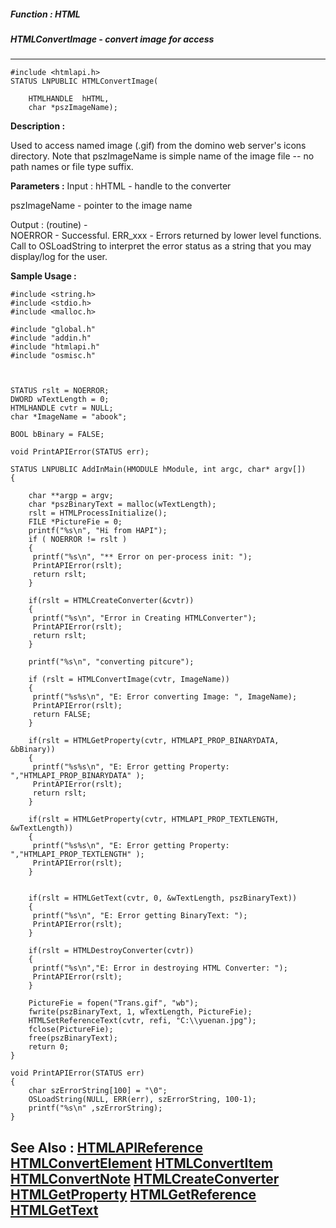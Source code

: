 ##### Function : HTML
##### HTMLConvertImage - convert image for access
---
```
#include <htmlapi.h>
STATUS LNPUBLIC HTMLConvertImage(

	HTMLHANDLE  hHTML,
	char *pszImageName);
```
**Description :**


Used to access named image (.gif) from the domino web server's icons directory. 
Note that pszImageName is simple name of the image file -- no path names or 
file type suffix.

**Parameters :**
Input :
hHTML  -   handle to the converter

pszImageName  -  pointer to the image name

Output :
(routine)  -  
NOERROR - Successful.
 ERR_xxx - Errors returned by lower level functions.  Call to OSLoadString to interpret the error status as a string that you may display/log for the user.



**Sample Usage :**
```
#include <string.h>
#include <stdio.h>
#include <malloc.h>

#include "global.h"
#include "addin.h"
#include "htmlapi.h"
#include "osmisc.h"



STATUS rslt = NOERROR;
DWORD wTextLength = 0;
HTMLHANDLE cvtr = NULL;
char *ImageName = "abook";

BOOL bBinary = FALSE;

void PrintAPIError(STATUS err);

STATUS LNPUBLIC AddInMain(HMODULE hModule, int argc, char* argv[])
{
	
	char **argp = argv;
	char *pszBinaryText = malloc(wTextLength);
	rslt = HTMLProcessInitialize();
	FILE *PictureFie = 0;
	printf("%s\n", "Hi from HAPI");
	if ( NOERROR != rslt ) 
	{
	 printf("%s\n", "** Error on per-process init: ");
	 PrintAPIError(rslt);
	 return rslt;
	}
	
	if(rslt = HTMLCreateConverter(&cvtr))
	{
	 printf("%s\n", "Error in Creating HTMLConverter");
	 PrintAPIError(rslt);
	 return rslt;
	}
	
	printf("%s\n", "converting pitcure");

	if (rslt = HTMLConvertImage(cvtr, ImageName)) 
	{
	 printf("%s%s\n", "E: Error converting Image: ", ImageName);
	 PrintAPIError(rslt);
	 return FALSE;
	}
	
	if(rslt = HTMLGetProperty(cvtr, HTMLAPI_PROP_BINARYDATA, &bBinary))
	{
	 printf("%s%s\n", "E: Error getting Property: 
","HTMLAPI_PROP_BINARYDATA" );
	 PrintAPIError(rslt);
	 return rslt;
	}

	if(rslt = HTMLGetProperty(cvtr, HTMLAPI_PROP_TEXTLENGTH, &wTextLength))
	{
	 printf("%s%s\n", "E: Error getting Property: 
","HTMLAPI_PROP_TEXTLENGTH" );
	 PrintAPIError(rslt);
	}

	
	if(rslt = HTMLGetText(cvtr, 0, &wTextLength, pszBinaryText))
	{
	 printf("%s\n", "E: Error getting BinaryText: ");
	 PrintAPIError(rslt);
	}
	
	if(rslt = HTMLDestroyConverter(cvtr))
	{
	 printf("%s\n","E: Error in destroying HTML Converter: ");  
	 PrintAPIError(rslt);
	}
	
	PictureFie = fopen("Trans.gif", "wb");
	fwrite(pszBinaryText, 1, wTextLength, PictureFie);
	HTMLSetReferenceText(cvtr, refi, "C:\\yuenan.jpg");
	fclose(PictureFie);
	free(pszBinaryText);
	return 0;
}

void PrintAPIError(STATUS err)
{
	char szErrorString[100] = "\0";
	OSLoadString(NULL, ERR(err), szErrorString, 100-1);
	printf("%s\n" ,szErrorString);
}
```
**See Also :**
[HTMLAPIReference](/reference/Data/HTMLAPIReference)
[HTMLConvertElement](/reference/Func/HTMLConvertElement)
[HTMLConvertItem](/reference/Func/HTMLConvertItem)
[HTMLConvertNote](/reference/Func/HTMLConvertNote)
[HTMLCreateConverter](/reference/Func/HTMLCreateConverter)
[HTMLGetProperty](/reference/Func/HTMLGetProperty)
[HTMLGetReference](/reference/Func/HTMLGetReference)
[HTMLGetText](/reference/Func/HTMLGetText)
---

